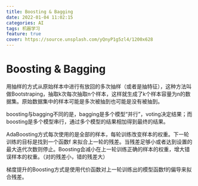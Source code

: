 ```yaml
---
title: Boosting & Bagging
date: 2022-01-04 11:02:15
categories: AI
tags: 机器学习
feature: true
cover: https://source.unsplash.com/yQnyP1g5zl4/1200x628
---
```

# Boosting & Bagging

用抽样的方式从原始样本中进行有放回的多次抽样（或者是抽特征），这种方法叫做Bootstraping，抽取k次每次抽取n个样本，这样就生成了k个样本容量为n的数据集。原始数据集中的样本可能是多次被抽到也可能是没有被抽到。

boosting与bagging不同的是，bagging是多个模型“并行”，voting决定结果；而boosting是多个模型串行，通过多个模型的结果相加得到最终的结果。

AdaBoosting方式每次使用的是全部的样本，每轮训练改变样本的权重。下一轮训练的目标是找到一个函数f 来拟合上一轮的残差。当残差足够小或者达到设置的最大迭代次数则停止。Boosting会减小在上一轮训练正确的样本的权重，增大错误样本的权重。（对的残差小，错的残差大）

梯度提升的Boosting方式是使用代价函数对上一轮训练出的模型函数f的偏导来拟合残差。